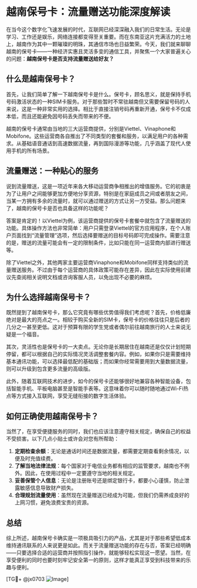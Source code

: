 # 越南保号卡：流量赠送功能深度解读

在当今这个数字化飞速发展的时代，互联网已经深深融入我们的日常生活。无论是学习、工作还是娱乐，网络连接都变得至关重要。而在东南亚这片充满活力的土地上，越南作为其中一颗璀璨的明珠，其通信市场也日益繁荣。今天，我们就来聊聊越南的保号卡——一种经济实惠且灵活多变的通信工具，并聚焦一个大家普遍关心的问题：**越南保号卡是否支持流量赠送给好友？**

## 什么是越南保号卡？

首先，让我们简单了解一下越南保号卡是什么。保号卡，顾名思义，就是保持手机号码激活状态的一种SIM卡服务。对于那些暂时不常驻越南但又需要保留号码的人来说，这是一种非常实用的选择。相比于直接注销号码再重新开通，保号卡不仅成本低，而且还能避免因号码丢失而带来的不便。

越南的保号卡通常由当地的三大运营商提供，分别是Viettel、Vinaphone和Mobifone。这些运营商各自推出了不同类型的套餐和服务，以满足用户的各种需求。从基础语音通话到高速数据流量，再到国际漫游等功能，几乎涵盖了现代人使用手机的所有场景。

## 流量赠送：一种贴心的服务

说到流量赠送，这是一项近年来各大移动运营商争相推出的增值服务。它的初衷是为了让用户之间能够更加方便地分享资源，特别是在家庭成员之间或者朋友之间，当某一方拥有多余的流量时，就可以通过赠送的方式让另一方受益。那么问题来了，越南的保号卡是否也具备这样的功能呢？

答案是肯定的！以Viettel为例，该运营商提供的保号卡套餐中就包含了流量赠送的功能。具体操作方法也非常简单：用户只需登录Viettel的官方应用程序，在个人账户页面找到“流量管理”选项，然后选择要赠送的目标号码即可完成操作。需要注意的是，赠送的流量可能会有一定的限制条件，比如只能在同一运营商内部进行赠送等。

除了Viettel之外，其他两家主要运营商Vinaphone和Mobifone同样支持类似的流量赠送服务。不过由于每个运营商的具体政策可能存在差异，因此在实际使用前建议先查阅相关说明文档或咨询客服人员，以免出现不必要的麻烦。

## 为什么选择越南保号卡？

既然提到了越南保号卡，那么它究竟有哪些优势值得我们考虑呢？首先，价格低廉绝对是最大的亮点之一。相较于购买全新的SIM卡，保号卡的价格往往只是后者的几分之一甚至更低。这对于预算有限的学生党或者偶尔前往越南旅行的人士来说无疑是一个福音。

其次，灵活性也是保号卡的一大卖点。无论你是长期居住在越南还是仅仅计划短期停留，都可以根据自己的实际情况灵活调整套餐内容。例如，如果你只是需要维持基本通讯功能，可以选择最低配的基础版；而如果你经常需要用到大量数据流量，则可以升级到包含更多流量的高级版。

此外，随着互联网技术的进步，如今的保号卡还能够很好地兼容各种智能设备，包括智能手机、平板电脑甚至是智能手表等。这意味着你可以随时随地通过Wi-Fi热点等方式接入互联网，享受无缝衔接的数字生活体验。

## 如何正确使用越南保号卡？

当然了，在享受便捷服务的同时，我们也应该注意遵守相关规定，确保自己的权益不受损害。以下几点小贴士或许会对您有所帮助：

1. **定期检查余额**：无论是通话时间还是数据流量，都需要定期查看剩余情况，以便及时充值续费。
2. **了解当地法律法规**：每个国家对于电信业务都有相应的监管要求，越南也不例外。因此，在使用过程中一定要遵守当地的相关规定。
3. **妥善保管个人信息**：无论是注册账号还是绑定银行卡，都要小心谨慎，防止泄露敏感信息导致财产损失。
4. **合理规划流量使用**：虽然现在流量赠送已经成为可能，但我们仍需养成良好的上网习惯，避免浪费宝贵的资源。

## 总结

综上所述，越南保号卡确实是一项极具吸引力的产品，尤其是对于那些希望低成本维持通讯联系的人来说更是如此。而关于流量赠送功能的存在与否，答案已经明确——只要选择合适的运营商并按照指引操作，就能够轻松实现这一愿望。当然，在享受便利的同时也要时刻牢记安全第一的原则，这样才能真正享受到科技带来的乐趣与便利。

[TG💪+ @jx0703 ![Image](https://github.com/user-attachments/assets/dbca1d08-cadb-493c-b0ec-ad6f7a83f270)]
